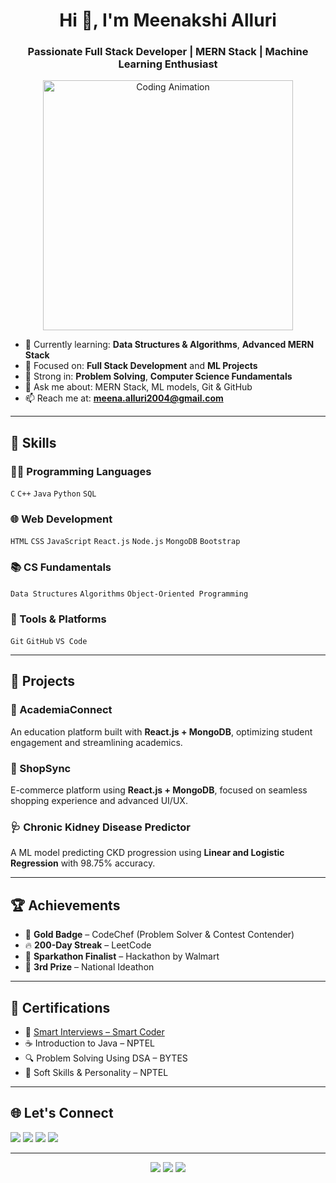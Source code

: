 <h1 align="center">Hi 👋, I'm Meenakshi Alluri</h1>
<h3 align="center">Passionate Full Stack Developer | MERN Stack | Machine Learning Enthusiast</h3>

<p align="center">
  <img src="https://cdn.dribbble.com/users/1162077/screenshots/3848914/programmer.gif" width="400" alt="Coding Animation">
</p>

- 🌱 Currently learning: **Data Structures & Algorithms**, **Advanced MERN Stack**
- 🔭 Focused on: **Full Stack Development** and **ML Projects**
- 🧠 Strong in: **Problem Solving**, **Computer Science Fundamentals**
- 💬 Ask me about: MERN Stack, ML models, Git & GitHub
- 📫 Reach me at: **meena.alluri2004@gmail.com**

---

## 🚀 Skills

### 👨‍💻 Programming Languages
`C` `C++` `Java` `Python` `SQL`

### 🌐 Web Development
`HTML` `CSS` `JavaScript` `React.js` `Node.js` `MongoDB` `Bootstrap`

### 📚 CS Fundamentals
`Data Structures` `Algorithms` `Object-Oriented Programming`

### 🔧 Tools & Platforms
`Git` `GitHub` `VS Code`

---

## 💼 Projects

### 📘 AcademiaConnect
An education platform built with **React.js + MongoDB**, optimizing student engagement and streamlining academics.

### 🛒 ShopSync
E-commerce platform using **React.js + MongoDB**, focused on seamless shopping experience and advanced UI/UX.

### 🩺 Chronic Kidney Disease Predictor
A ML model predicting CKD progression using **Linear and Logistic Regression** with 98.75% accuracy.

---

## 🏆 Achievements

- 🥇 **Gold Badge** – CodeChef (Problem Solver & Contest Contender)
- 🔥 **200-Day Streak** – LeetCode
- 🧠 **Sparkathon Finalist** – Hackathon by Walmart
- 🥉 **3rd Prize** – National Ideathon

---

## 📜 Certifications

- 🧠 [Smart Interviews – Smart Coder](https://smartinterviews.in/certificate/0bbf06a3)
- ☕ Introduction to Java – NPTEL
- 🔍 Problem Solving Using DSA – BYTES
- 🌟 Soft Skills & Personality – NPTEL

---

## 🌐 Let's Connect

<p align="left">
  <a href="https://www.linkedin.com/in/meenakshialluri/"><img src="https://img.shields.io/badge/LinkedIn-blue?style=flat&logo=linkedin" /></a>
  <a href="https://github.com/allurimeenakshi"><img src="https://img.shields.io/badge/GitHub-black?style=flat&logo=github" /></a>
  <a href="https://leetcode.com/u/ALLURI_MEENAKSHI/"><img src="https://img.shields.io/badge/LeetCode-orange?style=flat&logo=leetcode" /></a>
  <a href="https://www.codechef.com/users/ameenakshi"><img src="https://img.shields.io/badge/CodeChef-brown?style=flat&logo=codechef" /></a>
</p>

---

<p align="center">
  <img src="https://github-readme-stats.vercel.app/api?username=allurimeenakshi&show_icons=true&theme=radical" />
  <img src="https://github-readme-stats.vercel.app/api/top-langs/?username=allurimeenakshi&layout=compact&theme=radical" />
  <img src="https://github-readme-streak-stats.herokuapp.com/?user=allurimeenakshi&theme=radical" />
</p>

